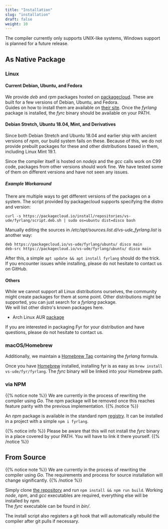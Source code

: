 ```yaml
---
title: "Installation"
slug: "installation"
draft: false
weight: 10
---
```


The compiler currently only supports UNIX-like systems, Windows support is planned for a future release.  

## As Native Package


### Linux


#### Current Debian, Ubuntu, and Fedora

We provide _deb_ and _rpm_ packages hosted on [packagecloud](https://packagecloud.io/vs-ude/fyrlang).
These are built for a few versions of Debian, Ubuntu, and Fedora.  
Guides on how to install them are available on [their site](https://packagecloud.io/vs-ude/fyrlang/install).
Once the _fyrlang_ package is installed, the _fyrc_ binary should be available on your PATH.


#### Debian Stretch, Ubuntu 18.04, Mint, and Derivatives

Since both Debian Stretch and Ubuntu 18.04 and earlier ship with ancient versions of _npm_, our build system fails on these.
Because of this, we do not provide prebuilt packages for these and other distributions based in them, including Linux Mint 19.1.

Since the compiler itself is hosted on _nodejs_ and the _gcc_ calls work on C99 code, packages from other versions should work fine.
We have tested some of them on different versions and have not seen any issues.  


##### Example Workaround

There are multiple ways to get different versions of the packages on a system.
The script provided by packagecloud supports specifying the distro and version:

```
curl -s https://packagecloud.io/install/repositories/vs-ude/fyrlang/script.deb.sh | sudo os=ubuntu dist=disco bash
```

Manually editing the sources in _/etc/apt/sources.list.d/vs-ude\_fyrlang.list_ is another way:

```
deb https://packagecloud.io/vs-ude/fyrlang/ubuntu/ disco main
deb-src https://packagecloud.io/vs-ude/fyrlang/ubuntu/ disco main
```

After this, a simple `apt update && apt install fyrlang` should do the trick.
If you encounter issues while installing, please do not hesitate to contact us on GitHub.


#### Others

While we cannot support all Linux distributions ourselves, the community might create packages for them at some point.
Other distributions might be supported, you can just search for a _fyrlang_ package.  
We will list other distro's known packages here.

- Arch Linux AUR [package](https://aur.archlinux.org/packages/fyrlang/)

If you are interested in packaging Fyr for your distribution and have questions, please do not hesitate to contact us.


### macOS/Homebrew

Additionally, we maintain a [Homebrew Tap](https://github.com/vs-ude/homebrew-fyr) containing the _fyrlang_ formula.

Once you have [Homebrew](https://brew.sh/) installed, installing fyr is as easy as `brew install vs-ude/fyr/fyrlang`.
The _fyrc_ binary will be linked into your Homebrew path.


### via NPM

{{% notice note %}}
We are currently in the process of rewriting the compiler using _Go_. The npm package will be removed once this reaches feature parity with the previous implementation.
{{% /notice %}}

An _npm_ package is available in the standard npm [registry](https://www.npmjs.com/package/fyrlang).
It can be installed in a project with a simple `npm i fyrlang`.

{{% notice info %}}
Please be aware that this will not install the _fyrc_ binary in a place covered by your PATH.
You will have to link it there yourself.
{{% /notice %}}


## From Source

{{% notice note %}}
We are currently in the process of rewriting the compiler using _Go_. The requirements and process for source installation will change significantly.
{{% /notice %}}

Simply clone [the repository](https://github.com/vs-ude/fyr) and run `npm install && npm run build`.
Working _node_, _npm_, and _gcc_ executables are required, everything else will be installed by _npm_.  
The _fyrc_ executable can be found in _bin/_.

The install script also registers a git hook that will automatically rebuild the compiler after git pulls if necessary.

